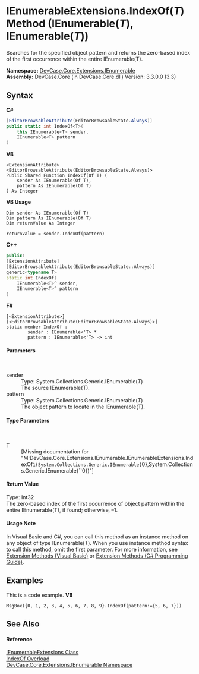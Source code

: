 # IEnumerableExtensions.IndexOf(*T*) Method (IEnumerable(*T*), IEnumerable(*T*))
 

Searches for the specified object pattern and returns the zero-based index of the first occurrence within the entire IEnumerable(T).

**Namespace:**&nbsp;<a href="N_DevCase_Core_Extensions_IEnumerable">DevCase.Core.Extensions.IEnumerable</a><br />**Assembly:**&nbsp;DevCase.Core (in DevCase.Core.dll) Version: 3.3.0.0 (3.3)

## Syntax

**C#**<br />
``` C#
[EditorBrowsableAttribute(EditorBrowsableState.Always)]
public static int IndexOf<T>(
	this IEnumerable<T> sender,
	IEnumerable<T> pattern
)

```

**VB**<br />
``` VB
<ExtensionAttribute>
<EditorBrowsableAttribute(EditorBrowsableState.Always)>
Public Shared Function IndexOf(Of T) ( 
	sender As IEnumerable(Of T),
	pattern As IEnumerable(Of T)
) As Integer
```

**VB Usage**<br />
``` VB Usage
Dim sender As IEnumerable(Of T)
Dim pattern As IEnumerable(Of T)
Dim returnValue As Integer

returnValue = sender.IndexOf(pattern)
```

**C++**<br />
``` C++
public:
[ExtensionAttribute]
[EditorBrowsableAttribute(EditorBrowsableState::Always)]
generic<typename T>
static int IndexOf(
	IEnumerable<T>^ sender, 
	IEnumerable<T>^ pattern
)
```

**F#**<br />
``` F#
[<ExtensionAttribute>]
[<EditorBrowsableAttribute(EditorBrowsableState.Always)>]
static member IndexOf : 
        sender : IEnumerable<'T> * 
        pattern : IEnumerable<'T> -> int 

```


#### Parameters
&nbsp;<dl><dt>sender</dt><dd>Type: System.Collections.Generic.IEnumerable(*T*)<br />The source IEnumerable(T).</dd><dt>pattern</dt><dd>Type: System.Collections.Generic.IEnumerable(*T*)<br />The object pattern to locate in the IEnumerable(T).</dd></dl>

#### Type Parameters
&nbsp;<dl><dt>T</dt><dd>\[Missing <typeparam name="T"/> documentation for "M:DevCase.Core.Extensions.IEnumerable.IEnumerableExtensions.IndexOf``1(System.Collections.Generic.IEnumerable{``0},System.Collections.Generic.IEnumerable{``0})"\]</dd></dl>

#### Return Value
Type: Int32<br />The zero-based index of the first occurrence of object pattern within the entire IEnumerable(T), if found; otherwise, –1.

#### Usage Note
In Visual Basic and C#, you can call this method as an instance method on any object of type IEnumerable(*T*). When you use instance method syntax to call this method, omit the first parameter. For more information, see <a href="https://docs.microsoft.com/dotnet/visual-basic/programming-guide/language-features/procedures/extension-methods">Extension Methods (Visual Basic)</a> or <a href="https://docs.microsoft.com/dotnet/csharp/programming-guide/classes-and-structs/extension-methods">Extension Methods (C# Programming Guide)</a>.

## Examples
This is a code example. 
**VB**<br />
``` VB
MsgBox({0, 1, 2, 3, 4, 5, 6, 7, 8, 9}.IndexOf(pattern:={5, 6, 7}))
```


## See Also


#### Reference
<a href="T_DevCase_Core_Extensions_IEnumerable_IEnumerableExtensions">IEnumerableExtensions Class</a><br /><a href="Overload_DevCase_Core_Extensions_IEnumerable_IEnumerableExtensions_IndexOf">IndexOf Overload</a><br /><a href="N_DevCase_Core_Extensions_IEnumerable">DevCase.Core.Extensions.IEnumerable Namespace</a><br />